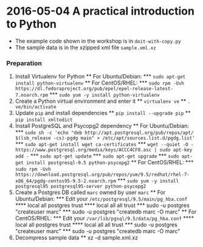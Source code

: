 # 2016-05-04 A practical introduction to Python

* The example code shown in the workshop is in `doit-with-copy.py`
* The sample data is in the xzipped xml file `sample.xml.xz`

### Preparation
1. Install Virtualenv for Python
** For Ubuntu/Debian:
*** `sudo apt-get install python-virtualenv`
** For CentOS/RHEL:
*** `sudo rpm -Uvh https://dl.fedoraproject.org/pub/epel/epel-release-latest-7.noarch.rpm`
*** `sudo yum -y install python-virtualenv`
2. Create a Python virtual environment and enter it
** `virtualenv ve`
** `. ve/bin/activate`
3. Update `pip` and install dependencies
** `pip install --upgrade pip`
** `pip install xmltodict`
4. Install PostgreSQL and Psycopg2 dependency
** For Ubuntu/Debian:
*** `sudo sh -c 'echo "deb http://apt.postgresql.org/pub/repos/apt/ $(lsb_release -cs)-pgdg main" > /etc/apt/sources.list.d/pgdg.list'`
*** `sudo apt-get install wget ca-certificates`
*** `wget --quiet -O - https://www.postgresql.org/media/keys/ACCC4CF8.asc | sudo apt-key add -`
*** `sudo apt-get update`
*** `sudo apt-get upgrade`
*** `sudo apt-get install postgresql-9.5 python-psycopg2`
** For CentOS/RHEL:
*** `sudo rpm -Uvh https://download.postgresql.org/pub/repos/yum/9.5/redhat/rhel-7-x86_64/pgdg-centos95-9.5-2.noarch.rpm`
*** `sudo yum -y install postgresql95 postgresql95-server python-psycopg2`
5. Create a Postgres DB called `marc` owned by user `marc`
** For Ubuntu/Debian:
*** Edit your `/etc/postgresql/9.5/main/pg_hba.conf`
**** local   all             postgres                                trust
**** local   all             all                                     trust
*** sudo -u postgres "createuser marc"
*** sudo -u postgres "createdb marc -O marc"
** For CentOS/RHEL:
*** Edit your `/var/lib/pgsql/9.5/data/pg_hba.conf`
**** local   all             postgres                                trust
**** local   all             all                                     trust
*** sudo -u postgres "createuser marc"
*** sudo -u postgres "createdb marc -O marc"
6. Decompress sample data
** xz -d sample.xml.xz
